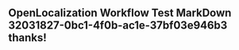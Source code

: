 <properties
ms.topic="hero-topic"
ms.test1="hero-topic"
ms.test2="test"/>

## OpenLocalization Workflow Test MarkDown 32031827-0bc1-4f0b-ac1e-37bf03e946b3 thanks!
